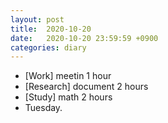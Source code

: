 ```yaml
---
layout: post
title:  2020-10-20
date:   2020-10-20 23:59:59 +0900
categories: diary
---
```


- [Work] meetin 1 hour
- [Research] document 2 hours
- [Study] math 2 hours
- Tuesday.